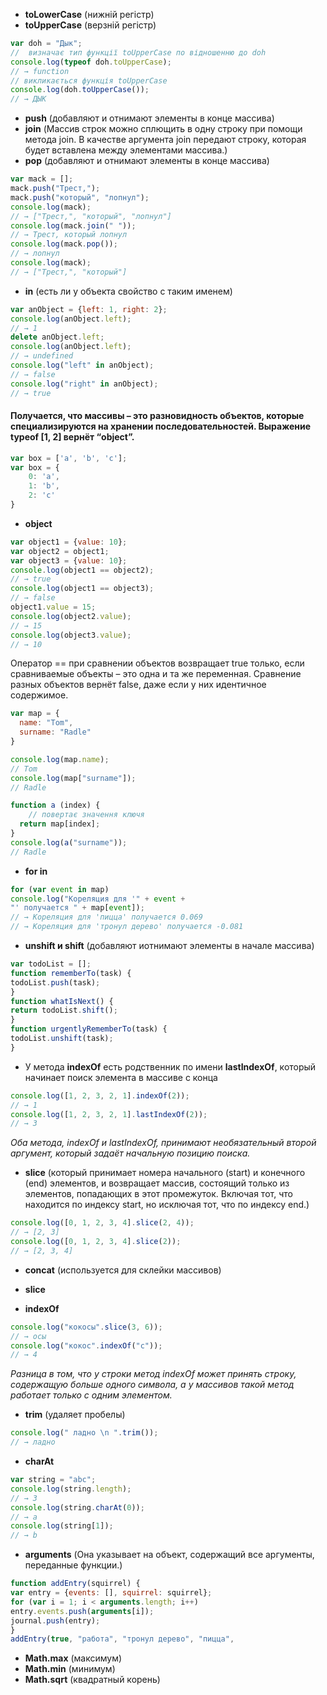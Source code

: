 
* **toLowerCase** (нижній регістр)
* **toUpperCase** (верзній регістр)
```js
var doh = "Дык";
//  визначає тип функції toUpperCase по відношенню до doh 
console.log(typeof doh.toUpperCase);
// → function
// викликається функція toUpperCase
console.log(doh.toUpperCase());
// → ДЫК
```
* **push** (добавляют и отнимают элементы в конце массива)
* **join** (Массив строк можно сплющить в одну строку при помощи метода join. В
качестве аргумента join передают строку, которая будет
вставлена между элементами массива.)
* **pop** (добавляют и отнимают элементы в конце массива)
```js
var mack = [];
mack.push("Трест,");
mack.push("который", "лопнул");
console.log(mack);
// → ["Трест,", "который", "лопнул"]
console.log(mack.join(" "));
// → Трест, который лопнул
console.log(mack.pop());
// → лопнул
console.log(mack);
// → ["Трест,", "который"]
```
* **in** (есть ли у объекта свойство с таким именем)
```js
var anObject = {left: 1, right: 2};
console.log(anObject.left);
// → 1
delete anObject.left;
console.log(anObject.left);
// → undefined
console.log("left" in anObject);
// → false
console.log("right" in anObject);
// → true
```

#### Получается, что массивы – это разновидность объектов, которые специализируются на хранении последовательностей. Выражение typeof [1, 2] вернёт “object”.
```js
var box = ['a', 'b', 'c'];
var box = {
    0: 'a',
    1: 'b',
    2: 'c'
}
```

* **object**
```js 
var object1 = {value: 10};
var object2 = object1;
var object3 = {value: 10};
console.log(object1 == object2);
// → true
console.log(object1 == object3);
// → false
object1.value = 15;
console.log(object2.value);
// → 15
console.log(object3.value);
// → 10
```
Оператор == при сравнении объектов возвращает true
только, если сравниваемые объекты – это одна и та же
переменная. Сравнение разных объектов вернёт false,
даже если у них идентичное содержимое.

```js
var map = {
  name: "Tom",
  surname: "Radle"
}

console.log(map.name);
// Tom
console.log(map["surname"]);
// Radle

function a (index) {
    // повертає значення ключя 
  return map[index];
}
console.log(a("surname"));
// Radle
```
* **for in**
```js
for (var event in map)
console.log("Кореляция для '" + event +
"' получается " + map[event]);
// → Кореляция для 'пицца' получается 0.069
// → Кореляция для 'тронул дерево' получается -0.081
```

* **unshift и shift** (добавляют иотнимают элементы в  начале массива)
```js
var todoList = [];
function rememberTo(task) {
todoList.push(task);
}
function whatIsNext() {
return todoList.shift();
}
function urgentlyRememberTo(task) {
todoList.unshift(task);
}
```
* У метода **indexOf** есть родственник по имени **lastIndexOf**,
который начинает поиск элемента в массиве с конца
```js
console.log([1, 2, 3, 2, 1].indexOf(2));
// → 1
console.log([1, 2, 3, 2, 1].lastIndexOf(2));
// → 3
```

*Оба метода, indexOf и lastIndexOf, принимают
необязательный второй аргумент, который задаёт
начальную позицию поиска.*

* **slice** (который принимает
номера начального (start) и конечного (end) элементов, и
возвращает массив, состоящий только из элементов,
попадающих в этот промежуток. Включая тот, что
находится по индексу start, но исключая тот, что по
индексу end.)
```js
console.log([0, 1, 2, 3, 4].slice(2, 4));
// → [2, 3]
console.log([0, 1, 2, 3, 4].slice(2));
// → [2, 3, 4]
```
* **concat** (используется для склейки массивов)

* **slice**
* **indexOf**
```js
console.log("кокосы".slice(3, 6));
// → осы
console.log("кокос".indexOf("с"));
// → 4
```
*Разница в том, что у строки метод indexOf может принять
строку, содержащую больше одного символа, а у
массивов такой метод работает только с одним
элементом.*

* **trim** (удаляет пробелы)
```js
console.log(" ладно \n ".trim());
// → ладно
```

* **charAt**
```js
var string = "abc";
console.log(string.length);
// → 3
console.log(string.charAt(0));
// → a
console.log(string[1]);
// → b
```

* **arguments** (Она указывает на объект, содержащий все аргументы, переданные функции.)
```js
function addEntry(squirrel) {
var entry = {events: [], squirrel: squirrel};
for (var i = 1; i < arguments.length; i++)
entry.events.push(arguments[i]);
journal.push(entry);
}
addEntry(true, "работа", "тронул дерево", "пицца",
```
* **Math.max** (максимум)
* **Math.min** (минимум)
* **Math.sqrt** (квадратный корень)